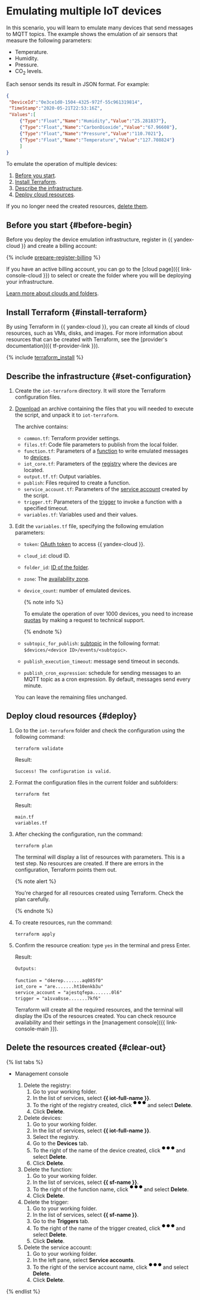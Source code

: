 # Emulating multiple IoT devices

In this scenario, you will learn to emulate many devices that send messages to MQTT topics. The example shows the emulation of air sensors that measure the following parameters:

* Temperature.
* Humidity.
* Pressure.
* CO<sub>2</sub> levels.

Each sensor sends its result in JSON format. For example:

```json
{
 "DeviceId":"0e3ce1d0-1504-4325-972f-55c961319814",
 "TimeStamp":"2020-05-21T22:53:16Z",
 "Values":[
     {"Type":"Float","Name":"Humidity","Value":"25.281837"},
     {"Type":"Float","Name":"CarbonDioxide","Value":"67.96608"},
     {"Type":"Float","Name":"Pressure","Value":"110.7021"},
     {"Type":"Float","Name":"Temperature","Value":"127.708824"}
     ]
}
```

To emulate the operation of multiple devices:

1. [Before you start](#before-begin).
1. [Install Terraform](#install-terraform).
1. [Describe the infrastructure](#set-configuration).
1. [Deploy cloud resources](#deploy).

If you no longer need the created resources, [delete them](#clear-out).

## Before you start {#before-begin}

Before you deploy the device emulation infrastructure, register in {{ yandex-cloud }} and create a billing account:

{% include [prepare-register-billing](../_common/prepare-register-billing.md) %}

If you have an active billing account, you can go to the [cloud page]({{ link-console-cloud }}) to select or create the folder where you will be deploying your infrastructure.

[Learn more about clouds and folders](../../resource-manager/concepts/resources-hierarchy.md).

## Install Terraform {#install-terraform}

By using Terraform in {{ yandex-cloud }}, you can create all kinds of cloud resources, such as VMs, disks, and images. For more information about resources that can be created with Terraform, see the [provider's documentation]({{ tf-provider-link }}).

{% include [terraform_install](../terraform-install.md) %}

## Describe the infrastructure {#set-configuration}

1. Create the `iot-terraform` directory. It will store the Terraform configuration files.

1. [Download](https://storage.yandexcloud.net/doc-files/emulator_publish.zip) an archive containing the files that you will needed to execute the script, and unpack it to `iot-terraform`.

   The archive contains:
    * `common.tf`: Terraform provider settings.
    * `files.tf`: Code file parameters to publish from the local folder.
    * `function.tf`: Parameters of a [function](../../functions/concepts/function.md) to write emulated messages to [devices](../../iot-core/concepts/index.md#device).
    * `iot_core.tf`: Parameters of the [registry](../../iot-core/concepts/index.md#registry) where the devices are located.
    * `output.tf.tf`: Output variables.
    * `publish`: Files required to create a function.
    * `service_account.tf`: Parameters of the [service account](../../iam/concepts/users/service-accounts.md) created by the script.
    * `trigger.tf`: Parameters of the [trigger](../../functions/concepts/trigger/index.md) to invoke a function with a specified timeout.
    * `variables.tf`: Variables used and their values.

1. Edit the `variables.tf` file, specifying the following emulation parameters:

    * `token`: [OAuth token](../../iam/concepts/authorization/oauth-token.md) to access {{ yandex-cloud }}.
    * `cloud_id`: cloud ID.
    * `folder_id`: [ID of the folder](../../resource-manager/operations/folder/get-id.md).
    * `zone`: The [availability zone](../../overview/concepts/geo-scope.md).
    * `device_count`: number of emulated devices.

        {% note info %}

        To emulate the operation of over 1000 devices, you need to increase [quotas](../../iot-core/concepts/limits.md) by making a request to technical support.

        {% endnote %}

    * `subtopic_for_publish`: [subtopic](../../iot-core/concepts/topic/subtopic.md) in the following format: `$devices/<device ID>/events/<subtopic>`.
    * `publish_execution_timeout`: message send timeout in seconds.
    * `publish_cron_expression`: schedule for sending messages to an MQTT topic as a cron expression. By default, messages send every minute.

    You can leave the remaining files unchanged.

## Deploy cloud resources {#deploy}

1. Go to the `iot-terraform` folder and check the configuration using the following command:

   ```
   terraform validate
   ```

   Result:

   ```
   Success! The configuration is valid.
   ```

1. Format the configuration files in the current folder and subfolders:

   ```
   terraform fmt
   ```

   Result:

   ```
   main.tf
   variables.tf
   ```

1. After checking the configuration, run the command:

   ```
   terraform plan
   ```

   The terminal will display a list of resources with parameters. This is a test step. No resources are created. If there are errors in the configuration, Terraform points them out.

     {% note alert %}

     You're charged for all resources created using Terraform. Check the plan carefully.

     {% endnote %}

1. To create resources, run the command:

   ```
   terraform apply
   ```

1. Confirm the resource creation: type `yes` in the terminal and press Enter.

   Result:

   ```
   Outputs:
   
   function = "d4erep.......aq085f0"
   iot_core = "are.......ht10enkb3u"
   service_account = "ajestqfepa.......0l6"
   trigger = "a1sva8sse.......7kf6"
   ```

   Terraform will create all the required resources, and the terminal will display the IDs of the resources created. You can check resource availability and their settings in the [management console]({{ link-console-main }}).

## Delete the resources created {#clear-out}

{% list tabs %}

- Management console

  1. Delete the registry:
      1. Go to your working folder.
      1. In the list of services, select **{{ iot-full-name }}**.
      1. To the right of the registry created, click ![horizontal-ellipsis](../../_assets/horizontal-ellipsis.svg) and select **Delete**.
      1. Click **Delete**.
  1. Delete devices:
      1. Go to your working folder.
      1. In the list of services, select **{{ iot-full-name }}**.
      1. Select the registry.
      1. Go to the **Devices** tab.
      1. To the right of the name of the device created, click ![horizontal-ellipsis](../../_assets/horizontal-ellipsis.svg) and select **Delete**.
      1. Click **Delete**.
  1. Delete the function:
      1. Go to your working folder.
      1. In the list of services, select **{{ sf-name }}**.
      1. To the right of the function name, click ![horizontal-ellipsis](../../_assets/horizontal-ellipsis.svg) and select **Delete**.
      1. Click **Delete**.
  1. Delete the trigger:
      1. Go to your working folder.
      1. In the list of services, select **{{ sf-name }}**.
      1. Go to the **Triggers** tab.
      1. To the right of the name of the trigger created, click ![horizontal-ellipsis](../../_assets/horizontal-ellipsis.svg) and select **Delete**.
      1. Click **Delete**.
  1. Delete the service account:
      1. Go to your working folder.
      1. In the left pane, select **Service accounts**.
      1. To the right of the service account name, click ![horizontal-ellipsis](../../_assets/horizontal-ellipsis.svg) and select **Delete**.
      1. Click **Delete**.

{% endlist %}
